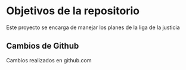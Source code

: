 # Objetivos de la repositorio

Este proyecto se encarga de manejar los planes de la liga de la justicia


## Cambios de Github
Cambios realizados en github.com
